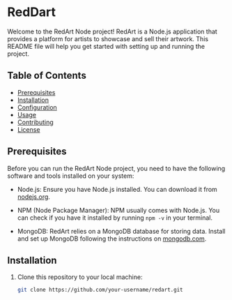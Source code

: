 # RedDart

Welcome to the RedArt Node project! RedArt is a Node.js application that provides a platform for artists to showcase and sell their artwork. This README file will help you get started with setting up and running the project.

## Table of Contents
- [Prerequisites](#prerequisites)
- [Installation](#installation)
- [Configuration](#configuration)
- [Usage](#usage)
- [Contributing](#contributing)
- [License](#license)

## Prerequisites

Before you can run the RedArt Node project, you need to have the following software and tools installed on your system:

- Node.js: Ensure you have Node.js installed. You can download it from [nodejs.org](https://nodejs.org/).

- NPM (Node Package Manager): NPM usually comes with Node.js. You can check if you have it installed by running `npm -v` in your terminal.

- MongoDB: RedArt relies on a MongoDB database for storing data. Install and set up MongoDB following the instructions on [mongodb.com](https://www.mongodb.com/).

## Installation

1. Clone this repository to your local machine:

   ```bash
   git clone https://github.com/your-username/redart.git

